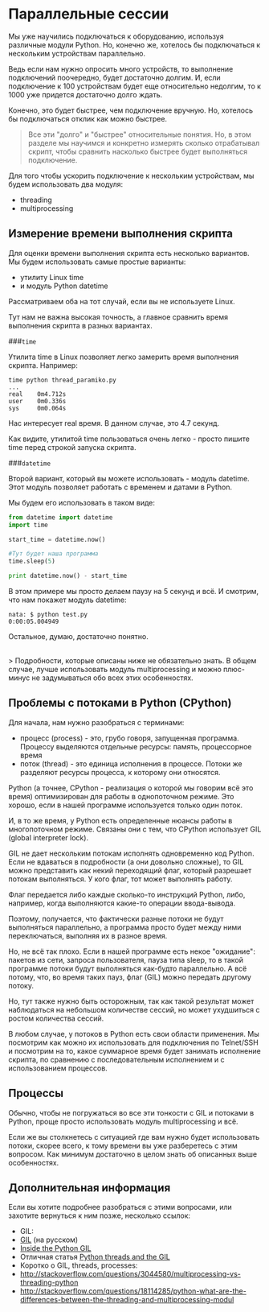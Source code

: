 # Параллельные сессии

Мы уже научились подключаться к оборудованию, используя различные модули Python. Но, конечно же, хотелось бы подключаться к нескольким устройствам параллельно.

Ведь если нам нужно опросить много устройств, то выполнение подключений поочередно, будет достаточно долгим.
И, если подключение к 100 устройствам будет еще относительно недолгим, то к 1000 уже придется достаточно долго ждать.

Конечно, это будет быстрее, чем подключение вручную. Но, хотелось бы подключаться отклик как можно быстрее.

> Все эти "долго" и "быстрее" относительные понятия. Но, в этом разделе мы научимся и конкретно измерять сколько отрабатывал скрипт, чтобы сравнить насколько быстрее будет выполняться подключение.

Для того чтобы ускорить подключение к нескольким устройствам, мы будем использовать два модуля:
* threading
* multiprocessing

## Измерение времени выполнения скрипта

Для оценки времени выполнения скрипта есть несколько вариантов. Мы будем использовать самые простые варианты:
* утилиту Linux time
* и модуль Python datetime

Рассматриваем оба на тот случай, если вы не используете Linux.

Тут нам не важна высокая точность, а главное сравнить время выполнения скрипта в разных вариантах.

###```time```

Утилита time в Linux позволяет легко замерить время выполнения скрипта. Например:
```
time python thread_paramiko.py
...
real    0m4.712s
user    0m0.336s
sys     0m0.064s
```

Нас интересует real время. В данном случае, это 4.7 секунд.

Как видите, утилитой time пользоваться очень легко - просто пишите time перед строкой запуска скрипта.

###```datetime```

Второй вариант, который вы можете использовать - модуль datetime.
Этот модуль позволяет работать с временем и датами в Python.

Мы будем его использовать в таком виде:
```python
from datetime import datetime
import time

start_time = datetime.now()

#Тут будет наша программа
time.sleep(5)

print datetime.now() - start_time
```

В этом примере мы просто делаем паузу на 5 секунд и всё. И смотрим, что нам покажет модуль datetime:
```
nata: $ python test.py
0:00:05.004949
```

Остальное, думаю, достаточно понятно.

<br>
> Подробности, которые описаны ниже не обязательно знать. В общем случае, лучше использовать модуль multiprocessing и можно плюс-минус не задумываться обо всех этих особенностях. 


## Проблемы с потоками в Python (CPython)
Для начала, нам нужно разобраться с терминами:
* процесс (process) - это, грубо говоря, запущенная программа. Процессу выделяются отдельные ресурсы: память, процессорное время
* поток (thread) - это единица исполнения в процессе. Потоки же разделяют ресурсы процесса, к которому они относятся.

Python (а точнее, CPython - реализация о которой мы говорим всё это время) оптимизирован для работы в однопоточном режиме. Это хорошо, если в нашей программе используется только один поток.

И, в то же время, у Python есть определенные нюансы работы в многопоточном режиме. Связаны они с тем, что CPython использует GIL (global interpreter lock).

GIL не дает нескольким потокам исполнять одновременно код Python.
Если не вдаваться в подробности (а они довольно сложные), то GIL можно представить как некий переходящий флаг, который разрешает потокам выполняться.
У кого флаг, тот может выполнять работу.

Флаг передается либо каждые сколько-то инструкций Python, либо, например, когда выполняются какие-то операции ввода-вывода.

Поэтому, получается, что фактически разные потоки не будут выполняться параллельно, а программа просто будет между ними переключаться, выполняя их в разное время.

Но, не всё так плохо. Если в нашей программе есть некое "ожидание": пакетов из сети, запроса пользователя, пауза типа sleep, то в такой программе потоки будут выполняться как-будто параллельно.
А всё потому, что, во время таких пауз, флаг (GIL) можно передать другому потоку.

Но, тут также нужно быть осторожным, так как такой результат может наблюдаться на небольшом количестве сессий, но может ухудшиться с ростом количества сессий.

В любом случае, у потоков в Python есть свои области применения. Мы посмотрим как можно их использовать для подключения по Telnet/SSH и посмотрим на то, какое суммарное время будет занимать исполнение скрипта, по сравнению с последовательным исполнением и с использованием процессов.

## Процессы

Обычно, чтобы не погружаться во все эти тонкости с GIL и потоками в Python, проще просто использовать модуль multiprocessing и всё.

Если же вы столкнетесь с ситуацией где вам нужно будет использовать потоки, скорее всего, к тому времени вы уже разберетесь с этим вопросом. Как минимум достаточно в целом знать об описанных выше особенностях.

## Дополнительная информация

Если вы хотите подробнее разобраться с этими вопросами, или захотите вернуться к ним позже, несколько ссылок:
* GIL:
 * [GIL](http://asvetlov.blogspot.com/2011/07/gil.html) (на русском)
 * [Inside the Python GIL](http://www.dabeaz.com/python/GIL.pdf)
* Отличная статья [Python threads and the GIL](http://jessenoller.com/blog/2009/02/01/python-threads-and-the-global-interpreter-lock)
* Коротко о GIL, threads, processes:
 * http://stackoverflow.com/questions/3044580/multiprocessing-vs-threading-python
 * http://stackoverflow.com/questions/18114285/python-what-are-the-differences-between-the-threading-and-multiprocessing-modul
